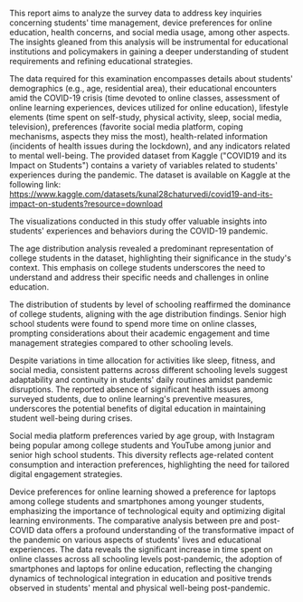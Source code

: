This report aims to analyze the survey data to address key inquiries concerning students' time management, device preferences for online education, health concerns, and social media usage, among other aspects. 
The insights gleaned from this analysis will be instrumental for educational institutions and policymakers in gaining a deeper understanding of student requirements and refining educational strategies.

The data required for this examination encompasses details about students' demographics (e.g., age, residential area), their educational encounters amid the COVID-19 crisis (time devoted to online classes, assessment of online learning experiences, devices utilized for online education), lifestyle elements (time spent on self-study, physical activity, sleep, social media, television), preferences (favorite social media platform, coping mechanisms, aspects they miss the most), health-related information (incidents of health issues during the lockdown), and any indicators related to mental well-being.
The provided dataset from Kaggle ("COVID19 and its Impact on Students") contains a variety of variables related to students' experiences during the pandemic.
The dataset is available on Kaggle at the following link: https://www.kaggle.com/datasets/kunal28chaturvedi/covid19-and-its-impact-on-students?resource=download

The visualizations conducted in this study offer valuable insights into students' experiences and behaviors during the COVID-19 pandemic. 

The age distribution analysis revealed a predominant representation of college students in the dataset, highlighting their significance in the study's context. 
This emphasis on college students underscores the need to understand and address their specific needs and challenges in online education.

The distribution of students by level of schooling reaffirmed the dominance of college students, aligning with the age distribution findings. 
Senior high school students were found to spend more time on online classes, prompting considerations about their academic engagement and time management strategies compared to other schooling levels.

Despite variations in time allocation for activities like sleep, fitness, and social media, consistent patterns across different schooling levels suggest adaptability and continuity in students' daily routines amidst pandemic disruptions. 
The reported absence of significant health issues among surveyed students, due to online learning's preventive measures, underscores the potential benefits of digital education in maintaining student well-being during crises.

Social media platform preferences varied by age group, with Instagram being popular among college students and YouTube among junior and senior high school students. 
This diversity reflects age-related content consumption and interaction preferences, highlighting the need for tailored digital engagement strategies.

Device preferences for online learning showed a preference for laptops among college students and smartphones among younger students, emphasizing the importance of technological equity and optimizing digital learning environments.
The comparative analysis between pre and post-COVID data offers a profound understanding of the transformative impact of the pandemic on various aspects of students' lives and educational experiences. 
The data reveals the significant increase in time spent on online classes across all schooling levels post-pandemic, the adoption of smartphones and laptops for online education, reflecting the changing dynamics of technological integration in education and positive trends observed in students' mental and physical well-being post-pandemic.
